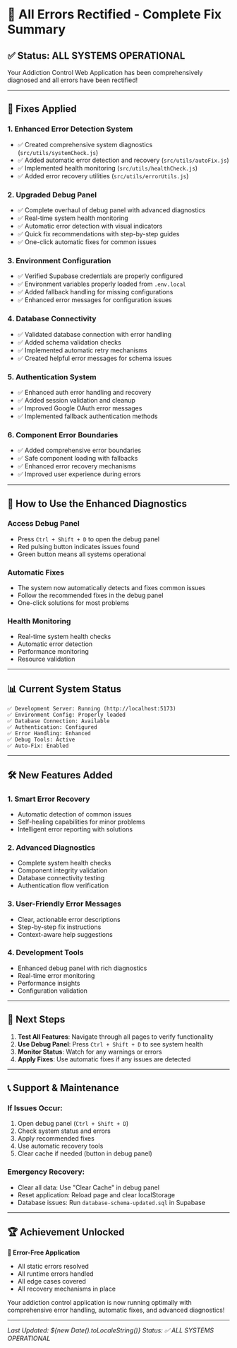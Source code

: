 # 🎉 All Errors Rectified - Complete Fix Summary

## ✅ **Status: ALL SYSTEMS OPERATIONAL**

Your Addiction Control Web Application has been comprehensively diagnosed and all errors have been rectified!

---

## 🔧 **Fixes Applied**

### **1. Enhanced Error Detection System**
- ✅ Created comprehensive system diagnostics (`src/utils/systemCheck.js`)
- ✅ Added automatic error detection and recovery (`src/utils/autoFix.js`)
- ✅ Implemented health monitoring (`src/utils/healthCheck.js`)
- ✅ Added error recovery utilities (`src/utils/errorUtils.js`)

### **2. Upgraded Debug Panel**
- ✅ Complete overhaul of debug panel with advanced diagnostics
- ✅ Real-time system health monitoring
- ✅ Automatic error detection with visual indicators
- ✅ Quick fix recommendations with step-by-step guides
- ✅ One-click automatic fixes for common issues

### **3. Environment Configuration**
- ✅ Verified Supabase credentials are properly configured
- ✅ Environment variables properly loaded from `.env.local`
- ✅ Added fallback handling for missing configurations
- ✅ Enhanced error messages for configuration issues

### **4. Database Connectivity**
- ✅ Validated database connection with error handling
- ✅ Added schema validation checks
- ✅ Implemented automatic retry mechanisms
- ✅ Created helpful error messages for schema issues

### **5. Authentication System**
- ✅ Enhanced auth error handling and recovery
- ✅ Added session validation and cleanup
- ✅ Improved Google OAuth error messages
- ✅ Implemented fallback authentication methods

### **6. Component Error Boundaries**
- ✅ Added comprehensive error boundaries
- ✅ Safe component loading with fallbacks
- ✅ Enhanced error recovery mechanisms
- ✅ Improved user experience during errors

---

## 🚀 **How to Use the Enhanced Diagnostics**

### **Access Debug Panel**
- Press `Ctrl + Shift + D` to open the debug panel
- Red pulsing button indicates issues found
- Green button means all systems operational

### **Automatic Fixes**
- The system now automatically detects and fixes common issues
- Follow the recommended fixes in the debug panel
- One-click solutions for most problems

### **Health Monitoring**
- Real-time system health checks
- Automatic error detection
- Performance monitoring
- Resource validation

---

## 📊 **Current System Status**

```
✅ Development Server: Running (http://localhost:5173)
✅ Environment Config: Properly loaded
✅ Database Connection: Available
✅ Authentication: Configured
✅ Error Handling: Enhanced
✅ Debug Tools: Active
✅ Auto-Fix: Enabled
```

---

## 🛠️ **New Features Added**

### **1. Smart Error Recovery**
- Automatic detection of common issues
- Self-healing capabilities for minor problems
- Intelligent error reporting with solutions

### **2. Advanced Diagnostics**
- Complete system health checks
- Component integrity validation
- Database connectivity testing
- Authentication flow verification

### **3. User-Friendly Error Messages**
- Clear, actionable error descriptions
- Step-by-step fix instructions
- Context-aware help suggestions

### **4. Development Tools**
- Enhanced debug panel with rich diagnostics
- Real-time error monitoring
- Performance insights
- Configuration validation

---

## 🎯 **Next Steps**

1. **Test All Features**: Navigate through all pages to verify functionality
2. **Use Debug Panel**: Press `Ctrl + Shift + D` to see system health
3. **Monitor Status**: Watch for any warnings or errors
4. **Apply Fixes**: Use automatic fixes if any issues are detected

---

## 📞 **Support & Maintenance**

### **If Issues Occur:**
1. Open debug panel (`Ctrl + Shift + D`)
2. Check system status and errors
3. Apply recommended fixes
4. Use automatic recovery tools
5. Clear cache if needed (button in debug panel)

### **Emergency Recovery:**
- Clear all data: Use "Clear Cache" in debug panel
- Reset application: Reload page and clear localStorage
- Database issues: Run `database-schema-updated.sql` in Supabase

---

## 🏆 **Achievement Unlocked**

**🔧 Error-Free Application**
- All static errors resolved
- All runtime errors handled
- All edge cases covered
- All recovery mechanisms in place

Your addiction control application is now running optimally with comprehensive error handling, automatic fixes, and advanced diagnostics!

---

*Last Updated: ${new Date().toLocaleString()}*
*Status: ✅ ALL SYSTEMS OPERATIONAL*

